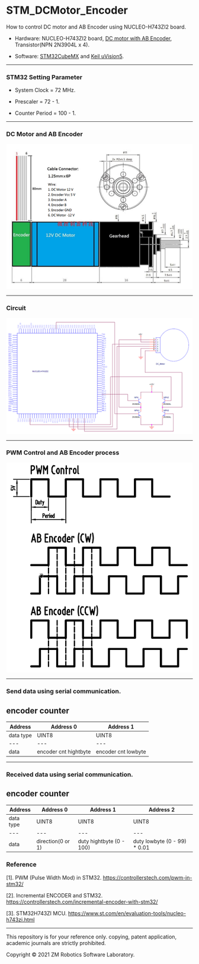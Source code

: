 # STM_DCMotor_Encoder
How to control DC motor and AB Encoder using NUCLEO-H743ZI2 board.

- Hardware:  NUCLEO-H743ZI2 board, [DC motor with AB Encoder](https://www.ruten.com.tw/item/show?21832476641790), Transistor(NPN 2N3904L x 4).

- Software: [STM32CubeMX](https://www.st.com/en/development-tools/stm32cubemx.html) and [Keil uVision5](https://www2.keil.com/mdk5/uvision/).

------

### STM32 Setting Parameter

- System Clock = 72 MHz.

- Prescaler = 72 - 1.

- Counter Period = 100 - 1.

------

### DC Motor and AB Encoder

![image](https://github.com/qaz9517532846/STM_DCMotor_Encoder/blob/main/circuit/DCMotor.png)

------

### Circuit

![image](https://github.com/qaz9517532846/STM_DCMotor_Encoder/blob/main/circuit/circuit.png)

------

### PWM Control and AB Encoder process

![image](https://github.com/qaz9517532846/STM_DCMotor_Encoder/blob/main/circuit/PWM_ENCODER.png)

------

### Send data using serial communication.

## encoder counter

| Address        | Address 0                  | Address 1                  |
| ---            | ---                        | ---                        |
| data type      | UINT8                      | UINT8                      |
| ---            | ---                        | ---                           |
| data           | encoder cnt hightbyte      | encoder cnt lowbyte        |

------

### Received data using serial communication.

## encoder counter

| Address        | Address 0                  | Address 1                  | Address 2|
| ---            | ---                        | ---                        | ---                           |
| data type      | UINT8                      | UINT8                      | UINT8                         |
| ---            | ---                        | ---                        | ---                           |
| data           | direction(0 or 1)          | duty hightbyte (0 - 100)   | duty lowbyte (0 - 99) * 0.01  |

### Reference

[1]. PWM (Pulse Width Mod) in STM32. https://controllerstech.com/pwm-in-stm32/

[2]. Incremental ENCODER and STM32. https://controllerstech.com/incremental-encoder-with-stm32/

[3]. STM32H743ZI MCU. https://www.st.com/en/evaluation-tools/nucleo-h743zi.html

------

This repository is for your reference only. copying, patent application, academic journals are strictly prohibited.

Copyright © 2021 ZM Robotics Software Laboratory.

